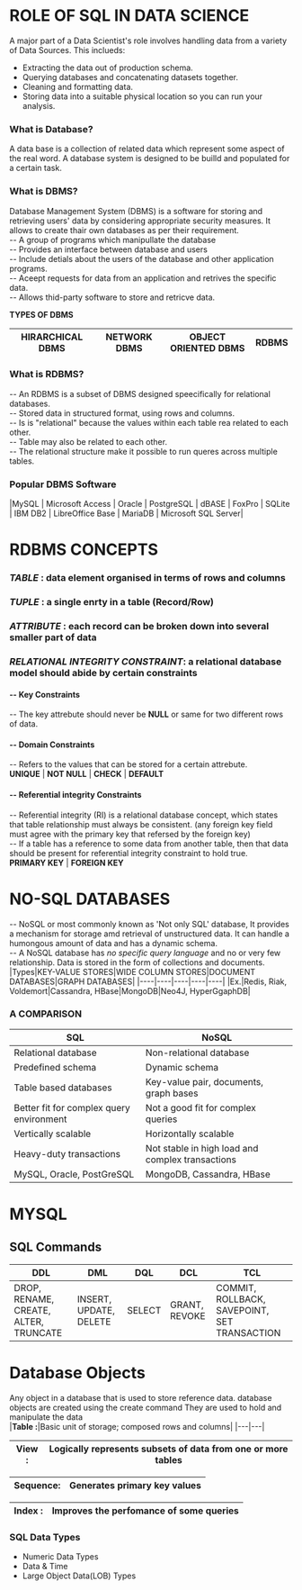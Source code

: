 # ROLE OF SQL IN DATA SCIENCE
A major part of a Data Scientist's role involves handling data from a variety of Data Sources. This inclueds:<br/>
* Extracting the data out of production schema.
* Querying databases and concatenating datasets together.
* Cleaning and formatting data.
* Storing data into a suitable physical location so you can run your analysis. 
###  What is Database?
A data base is a collection of related data which represent some aspect of the real word. A database system is designed to be builld and populated for a certain task.
### What is DBMS?
Database Management System (DBMS) is a software for storing and retrieving users' data by considering appropriate security measures. It allows to create thair own databases as per their requirement.<br/>
-- A group of programs which manipullate the database<br/>
-- Provides an interface between database and users<br/>
-- Include detials about the users of the database and other application programs.<br/>
-- Aceept requests for data from an application and retrives the specific data.<br/>
-- Allows thid-party software to store and retricve data.<br/>

__TYPES OF DBMS__ <br/>

|HIRARCHICAL DBMS|NETWORK DBMS|OBJECT ORIENTED DBMS|RDBMS|
|----|----|----|----|
### What is RDBMS?
-- An RDBMS is a subset of DBMS designed speecifically for relational databases.<br/>
-- Stored data in structured format, using rows and columns.<br/>
-- Is is "relational" because the values within each table rea related to each other.<br/>
-- Table may also be related to each other.<br/>
-- The relational structure make it possible to run queres across multiple tables.
### Popular DBMS Software
|MySQL | Microsoft Access | Oracle | PostgreSQL | dBASE | FoxPro | SQLite | IBM DB2 | LibreOffice Base | MariaDB | Microsoft SQL Server|

# RDBMS CONCEPTS
### *TABLE* : data element organised in terms of rows and columns<br/>
### *TUPLE* : a single enrty in a table (Record/Row)<br/>
### *ATTRIBUTE* : each record can be broken down into several smaller part of data<br/>
### *RELATIONAL INTEGRITY CONSTRAINT*: a relational database model should abide by certain constraints<br/>
#### -- Key Constraints <br/>
-- The key attrebute should never be __NULL__ or same for two different rows of data.
#### -- Domain Constraints <br/>
-- Refers to the values that can be stored for a certain attrebute.<br/>
 __UNIQUE__ | __NOT NULL__ | __CHECK__ | __DEFAULT__
#### -- Referential integrity Constraints <br/>
-- Referential integrity (RI) is a relational database concept, which states that table relationship must always be consistent. (any foreign key field must agree with the primary key that refersed by the foreign key)<br/>
-- If a table has a reference to some data from another table, then that data should be present for referential integrity constraint to hold true.<br/>
__PRIMARY KEY__ | __FOREIGN KEY__
# NO-SQL DATABASES
-- NoSQL or most commonly known as 'Not only SQL' database, It provides a mechanism for storage amd retrieval of unstructured data. It can handle a humongous amount of data and has a dynamic schema.<br/>
-- A NoSQL database has *no specific query language* and no or very few relationship. Data is stored in the form of collections and documents.
|Types|KEY-VALUE STORES|WIDE COLUMN STORES|DOCUMENT DATABASES|GRAPH DATABASES|
|----|----|----|----|----|
|Ex.|Redis, Riak, Voldemort|Cassandra, HBase|MongoDB|Neo4J, HyperGgaphDB|
### A COMPARISON
|SQL|NoSQL|
|--|--|
|Relational database|Non-relational database|
|Predefined schema|Dynamic schema|
|Table based databases|Key-value pair, documents, graph bases|
|Better fit for complex query environment|Not a good fit for complex queries|
|Vertically scalable|Horizontally scalable|
|Heavy-duty transactions| Not stable in high load and complex transactions|
|MySQL, Oracle, PostGreSQL|MongoDB, Cassandra, HBase|

# MYSQL
## SQL Commands
|DDL|DML|DQL|DCL|TCL|
|---|---|---|---|---|
|DROP, RENAME, CREATE, ALTER, TRUNCATE|INSERT, UPDATE, DELETE|SELECT|GRANT, REVOKE|COMMIT, ROLLBACK, SAVEPOINT, SET TRANSACTION|
# Database Objects
Any object in a database that is used to store reference data. database objects are created using the create command They are used to hold and manipulate the data<br/>
|__Table :__|Basic unit of storage; composed rows and columns|
|---|---|

|__View :__|Logically represents subsets of data from one or more tables|
|--|--|

|__Sequence:__|Generates primary key values|
|--|--|

|__Index :__|Improves the perfomance of some queries|
|----|----|

### SQL Data Types
* Numeric Data Types
* Data & Time
* Large Object Data(LOB) Types










































